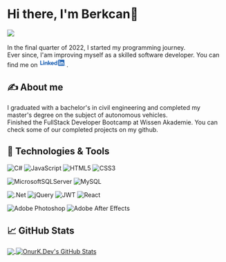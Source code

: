 # Hi there, I'm Berkcan👋
<img src="https://media.giphy.com/media/pcfdfm6hjTvji/giphy.gif" href="#">

In the final quarter of 2022, I started my programming journey.</br> 
Ever since, I'am improving myself as a skilled software developer. You can find me on [![1.1]][3].

## &#x270d; About me

I graduated with a bachelor's in civil engineering and completed my master's degree on the subject of autonomous vehicles.</br>
Finished the FullStack Developer Bootcamp at Wissen Akademie. You can check some of our completed projects on my github.


## 🔧 Technologies & Tools
![C#](https://img.shields.io/badge/c%23-%23239120.svg?style=for-the-badge&logo=c-sharp&logoColor=white)
![JavaScript](https://img.shields.io/badge/javascript-%23323330.svg?style=for-the-badge&logo=javascript&logoColor=%23F7DF1E)
![HTML5](https://img.shields.io/badge/html5-%23E34F26.svg?style=for-the-badge&logo=html5&logoColor=white)
![CSS3](https://img.shields.io/badge/css3-%231572B6.svg?style=for-the-badge&logo=css3&logoColor=white)


![MicrosoftSQLServer](https://img.shields.io/badge/Microsoft%20SQL%20Server-CC2927?style=for-the-badge&logo=microsoft%20sql%20server&logoColor=white)
![MySQL](https://img.shields.io/badge/mysql-%2300f.svg?style=for-the-badge&logo=mysql&logoColor=white)


![.Net](https://img.shields.io/badge/.NET-5C2D91?style=for-the-badge&logo=.net&logoColor=white)
![jQuery](https://img.shields.io/badge/jquery-%230769AD.svg?style=for-the-badge&logo=jquery&logoColor=white)
![JWT](https://img.shields.io/badge/JWT-black?style=for-the-badge&logo=JSON%20web%20tokens)
![React](https://img.shields.io/badge/react-%2320232a.svg?style=for-the-badge&logo=react&logoColor=%2361DAFB)


![Adobe Photoshop](https://img.shields.io/badge/adobe%20photoshop-%2331A8FF.svg?style=for-the-badge&logo=adobe%20photoshop&logoColor=white)
![Adobe After Effects](https://img.shields.io/badge/Adobe%20After%20Effects-9999FF.svg?style=for-the-badge&logo=Adobe%20After%20Effects&logoColor=white)

## &#x1f4c8; GitHub Stats

<a href="https://github.com/berkcankucukoglu/berkcankucukoglu" >
  <img align="center" src="https://github-readme-stats.vercel.app/api/top-langs/?username=berkcankucukoglu&hide=java,html,tex&title_color=ffffff&text_color=c9cacc&icon_color=2bbc8a&bg_color=1d1f21&langs_count=4" />
</a>
<a href="https://github.com/berkcankucukoglu/berkcankucukoglu">
  <img align="center" src="https://github-readme-stats.vercel.app/api?username=berkcankucukoglu&show_icons=true&line_height=27&count_private=true&title_color=ffffff&text_color=c9cacc&icon_color=2bbc8a&bg_color=1d1f21" alt="OnurK.Dev's GitHub Stats" />
</a>

[1.1]: https://raw.githubusercontent.com/berkcankucukoglu/berkcankucukoglu/master/assets/linkedinlogo.png (LinkedIn icon without padding)
[3]: https://www.linkedin.com/in/berkcankucukoglu/
